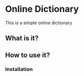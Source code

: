 # Online Dictionary

This is a simple online dictionary 

## What is it?



## How to use it?

### Installation
